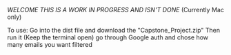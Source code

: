 *WELCOME THIS IS A WORK IN PROGRESS AND ISN'T DONE*
(Currently Mac only)

To use:
Go into the dist file and download the "Capstone_Project.zip" 
Then run it
(Keep the terminal open)
go through Google auth 
and chose how many emails you want filtered 
